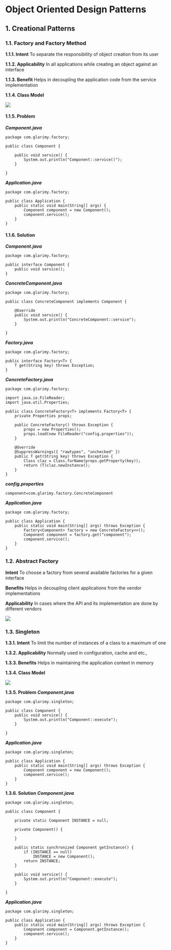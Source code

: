 # Object Oriented Design Patterns

## 1. Creational Patterns

### 1.1. Factory and Factory Method
**1.1.1. Intent** To separate the responsibility of object creation from its user

**1.1.2. Applicability** In all applications while creating an object against an interface

**1.1.3. Benefit** Helps in decoupling the application code from the service implementation

**1.1.4. Class Model**

![](models/factory-method.png)

#### 1.1.5. Problem ####
***Component.java***
```
package com.glarimy.factory;

public class Component {

	public void service() {
		System.out.println("Component::service()");
	}

}
```
***Application.java***
```
package com.glarimy.factory;

public class Application {
	public static void main(String[] args) {
		Component component = new Component();
		component.service();
	}
}
```
#### 1.1.6. Solution ####
***Component.java***

```
package com.glarimy.factory;

public interface Component {
	public void service();
}
```

***ConcreteComponent.java***

```
package com.glarimy.factory;

public class ConcreteComponent implements Component {

	@Override
	public void service() {
		System.out.println("ConcreteComponent::service");
	}

}
```

***Factory.java***
```
package com.glarimy.factory;

public interface Factory<T> {
	T get(String key) throws Exception;
}
```
***ConcreteFactory.java***
```
package com.glarimy.factory;

import java.io.FileReader;
import java.util.Properties;

public class ConcreteFactory<T> implements Factory<T> {
	private Properties props;

	public ConcreteFactory() throws Exception {
		props = new Properties();
		props.load(new FileReader("config.properties"));
	}

	@Override
	@SuppressWarnings({ "rawtypes", "unchecked" })
	public T get(String key) throws Exception {
		Class claz = Class.forName(props.getProperty(key));
		return (T)claz.newInstance();
	}
}
```

***config.properties***
```
component=com.glarimy.factory.ConcreteComponent
```

***Application.java***
```
package com.glarimy.factory;

public class Application {
	public static void main(String[] args) throws Exception {
		Factory<Component> factory = new ConcreteFactory<>();
		Component component = factory.get("component");
		component.service();
	}
}
```


### 1.2. Abstract Factory
**Intent** To choose a factory from several available factories for a given interface

**Benefits** Helps in decoupling client applications from the vendor implementations

**Applicability** In cases where the API and its implementation are done by different vendors

![](models/abstract-factory.png)

### 1.3. Singleton
**1.3.1. Intent** To limit the number of instances of a class to a maximum of one

**1.3.2. Applicability** Normally used in configuration, cache and etc., 

**1.3.3. Benefits** Helps in maintaining the application context in memory

**1.3.4. Class Model**

![](models/singleton.png)

**1.3.5. Problem**
***Component.java***
```
package com.glarimy.singleton;

public class Component {
	public void service() {
		System.out.println("Component::execute");
	}

}
```
***Application.java***
```
package com.glarimy.singleton;

public class Application {
	public static void main(String[] args) throws Exception {
		Component component = new Component();
		component.service();
	}
}
```

**1.3.6. Solution**
***Component.java***
```
package com.glarimy.singleton;

public class Component {

	private static Component INSTANCE = null;

	private Component() {

	}

	public static synchronized Component getInstance() {
		if (INSTANCE == null)
			INSTANCE = new Component();
		return INSTANCE;
	}

	public void service() {
		System.out.println("Component::execute");
	}

}
```
***Application.java***
```
package com.glarimy.singleton;

public class Application {
	public static void main(String[] args) throws Exception {
		Component component = Component.getInstance();
		component.service();
	}
}
```